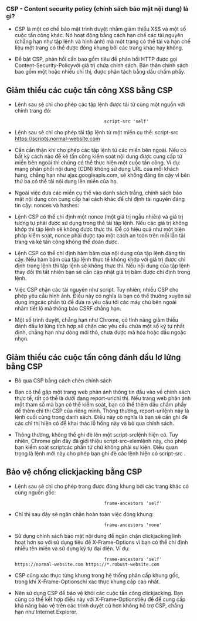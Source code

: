 ### CSP - Content security policy (chính sách bảo mật nội dung) là gì?

- CSP là một cơ chế bảo mật trình duyệt nhằm giảm thiểu XSS và một số cuộc tấn công khác. Nó hoạt động bằng cách hạn chế các tài nguyên (chẳng hạn như tập lệnh và hình ảnh) mà một trang có thể tải và hạn chế liệu một trang có thể được đóng khung bởi các trang khác hay không.

- Để bật CSP, phản hồi cần bao gồm tiêu đề phản hồi HTTP được gọi Content-Security-Policyvới giá trị chứa chính sách. Bản thân chính sách bao gồm một hoặc nhiều chỉ thị, được phân tách bằng dấu chấm phẩy.

## Giảm thiểu các cuộc tấn công XSS bằng CSP
- Lệnh sau sẽ chỉ cho phép các tập lệnh được tải từ cùng một nguồn với chính trang đó:

                                        script-src 'self'
- Lệnh sau sẽ chỉ cho phép tải tập lệnh từ một miền cụ thể:
                                        script-src https://scripts.normal-website.com


- Cần cẩn thận khi cho phép các tập lệnh từ các miền bên ngoài. Nếu có bất kỳ cách nào để kẻ tấn công kiểm soát nội dung được cung cấp từ miền bên ngoài thì chúng có thể thực hiện một cuộc tấn công. Ví dụ: mạng phân phối nội dung (CDN) không sử dụng URL của mỗi khách hàng, chẳng hạn như ajax.googleapis.com, sẽ không đáng tin cậy vì bên thứ ba có thể tải nội dung lên miền của họ.

- Ngoài việc đưa các miền cụ thể vào danh sách trắng, chính sách bảo mật nội dung còn cung cấp hai cách khác để chỉ định tài nguyên đáng tin cậy: nonces và hashes:

- Lệnh CSP có thể chỉ định một nonce (một giá trị ngẫu nhiên) và giá trị tương tự phải được sử dụng trong thẻ tải tập lệnh. Nếu các giá trị không khớp thì tập lệnh sẽ không được thực thi. Để có hiệu quả như một biện pháp kiểm soát, nonce phải được tạo một cách an toàn trên mỗi lần tải trang và kẻ tấn công không thể đoán được.
- Lệnh CSP có thể chỉ định hàm băm của nội dung của tập lệnh đáng tin cậy. Nếu hàm băm của tập lệnh thực tế không khớp với giá trị được chỉ định trong lệnh thì tập lệnh sẽ không thực thi. Nếu nội dung của tập lệnh thay đổi thì tất nhiên bạn sẽ cần cập nhật giá trị băm được chỉ định trong lệnh.
- Việc CSP chặn các tài nguyên như script. Tuy nhiên, nhiều CSP cho phép yêu cầu hình ảnh. Điều này có nghĩa là bạn có thể thường xuyên sử dụng imgcác phần tử để đưa ra yêu cầu tới các máy chủ bên ngoài nhằm tiết lộ mã thông báo CSRF chẳng hạn.

- Một số trình duyệt, chẳng hạn như Chrome, có tính năng giảm thiểu đánh dấu lơ lửng tích hợp sẽ chặn các yêu cầu chứa một số ký tự nhất định, chẳng hạn như dòng mới thô, chưa được mã hóa hoặc dấu ngoặc nhọn.

## Giảm thiểu các cuộc tấn công đánh dấu lơ lửng bằng CSP

- Bỏ qua CSP bằng cách chèn chính sách
- Bạn có thể gặp một trang web phản ánh thông tin đầu vào về chính sách thực tế, rất có thể là dưới dạng report-urichỉ thị. Nếu trang web phản ánh một tham số mà bạn có thể kiểm soát, bạn có thể thêm dấu chấm phẩy để thêm chỉ thị CSP của riêng mình. Thông thường, report-urilệnh này là lệnh cuối cùng trong danh sách. Điều này có nghĩa là bạn sẽ cần ghi đè các chỉ thị hiện có để khai thác lỗ hổng này và bỏ qua chính sách.

- Thông thường, không thể ghi đè lên một script-srclệnh hiện có. Tuy nhiên, Chrome gần đây đã giới thiệu script-src-elemlệnh này, cho phép bạn kiểm soát scriptcác phần tử chứ không phải sự kiện. Điều quan trọng là lệnh mới này cho phép bạn ghi đè các lệnh hiện có script-src .

## Bảo vệ chống clickjacking bằng CSP
- Lệnh sau sẽ chỉ cho phép trang được đóng khung bởi các trang khác có cùng nguồn gốc:

                                        frame-ancestors 'self'
- Chỉ thị sau đây sẽ ngăn chặn hoàn toàn việc đóng khung:

                                        frame-ancestors 'none'
- Sử dụng chính sách bảo mật nội dung để ngăn chặn clickjacking linh hoạt hơn so với sử dụng tiêu đề X-Frame-Options vì bạn có thể chỉ định nhiều tên miền và sử dụng ký tự đại diện. Ví dụ:

                                        frame-ancestors 'self' https://normal-website.com https://*.robust-website.com
- CSP cũng xác thực từng khung trong hệ thống phân cấp khung gốc, trong khi X-Frame-Optionschỉ xác thực khung cấp cao nhất.

- Nên sử dụng CSP để bảo vệ khỏi các cuộc tấn công clickjacking. Bạn cũng có thể kết hợp điều này với X-Frame-Optionstiêu đề để cung cấp khả năng bảo vệ trên các trình duyệt cũ hơn không hỗ trợ CSP, chẳng hạn như Internet Explorer.